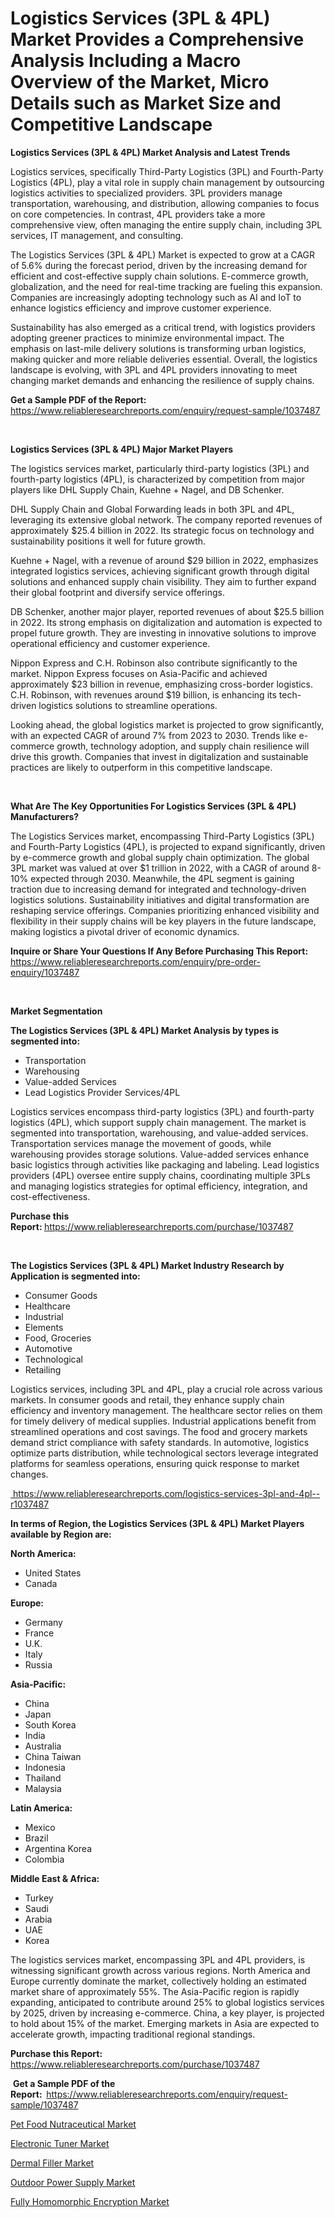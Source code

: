 <p><h1>Logistics Services (3PL & 4PL) Market Provides a Comprehensive Analysis Including a Macro Overview of the Market, Micro Details such as Market Size and Competitive Landscape</h1></p><p><strong>Logistics Services (3PL & 4PL) Market Analysis and Latest Trends</strong></p>
<p><p>Logistics services, specifically Third-Party Logistics (3PL) and Fourth-Party Logistics (4PL), play a vital role in supply chain management by outsourcing logistics activities to specialized providers. 3PL providers manage transportation, warehousing, and distribution, allowing companies to focus on core competencies. In contrast, 4PL providers take a more comprehensive view, often managing the entire supply chain, including 3PL services, IT management, and consulting.</p><p>The Logistics Services (3PL & 4PL) Market is expected to grow at a CAGR of 5.6% during the forecast period, driven by the increasing demand for efficient and cost-effective supply chain solutions. E-commerce growth, globalization, and the need for real-time tracking are fueling this expansion. Companies are increasingly adopting technology such as AI and IoT to enhance logistics efficiency and improve customer experience.</p><p>Sustainability has also emerged as a critical trend, with logistics providers adopting greener practices to minimize environmental impact. The emphasis on last-mile delivery solutions is transforming urban logistics, making quicker and more reliable deliveries essential. Overall, the logistics landscape is evolving, with 3PL and 4PL providers innovating to meet changing market demands and enhancing the resilience of supply chains.</p></p>
<p><strong>Get a Sample PDF of the Report:&nbsp;</strong> <a href="https://www.reliableresearchreports.com/enquiry/request-sample/1037487?utm_campaign=40&utm_medium=2&utm_source=Github&utm_content=ia&utm_term=05122024&utm_id=logistics-services-3pl-4pl">https://www.reliableresearchreports.com/enquiry/request-sample/1037487</a></p>
<p>&nbsp;</p>
<p><strong>Logistics Services (3PL & 4PL) Major Market Players</strong></p>
<p><p>The logistics services market, particularly third-party logistics (3PL) and fourth-party logistics (4PL), is characterized by competition from major players like DHL Supply Chain, Kuehne + Nagel, and DB Schenker. </p><p>DHL Supply Chain and Global Forwarding leads in both 3PL and 4PL, leveraging its extensive global network. The company reported revenues of approximately $25.4 billion in 2022. Its strategic focus on technology and sustainability positions it well for future growth.</p><p>Kuehne + Nagel, with a revenue of around $29 billion in 2022, emphasizes integrated logistics services, achieving significant growth through digital solutions and enhanced supply chain visibility. They aim to further expand their global footprint and diversify service offerings.</p><p>DB Schenker, another major player, reported revenues of about $25.5 billion in 2022. Its strong emphasis on digitalization and automation is expected to propel future growth. They are investing in innovative solutions to improve operational efficiency and customer experience.</p><p>Nippon Express and C.H. Robinson also contribute significantly to the market. Nippon Express focuses on Asia-Pacific and achieved approximately $23 billion in revenue, emphasizing cross-border logistics. C.H. Robinson, with revenues around $19 billion, is enhancing its tech-driven logistics solutions to streamline operations.</p><p>Looking ahead, the global logistics market is projected to grow significantly, with an expected CAGR of around 7% from 2023 to 2030. Trends like e-commerce growth, technology adoption, and supply chain resilience will drive this growth. Companies that invest in digitalization and sustainable practices are likely to outperform in this competitive landscape.</p></p>
<p>&nbsp;</p>
<p><strong>What Are The Key Opportunities For Logistics Services (3PL & 4PL) Manufacturers?</strong></p>
<p><p>The Logistics Services market, encompassing Third-Party Logistics (3PL) and Fourth-Party Logistics (4PL), is projected to expand significantly, driven by e-commerce growth and global supply chain optimization. The global 3PL market was valued at over $1 trillion in 2022, with a CAGR of around 8-10% expected through 2030. Meanwhile, the 4PL segment is gaining traction due to increasing demand for integrated and technology-driven logistics solutions. Sustainability initiatives and digital transformation are reshaping service offerings. Companies prioritizing enhanced visibility and flexibility in their supply chains will be key players in the future landscape, making logistics a pivotal driver of economic dynamics.</p></p>
<p><strong>Inquire or Share Your Questions If Any Before Purchasing This Report:</strong> <a href="https://www.reliableresearchreports.com/enquiry/pre-order-enquiry/1037487?utm_campaign=40&utm_medium=2&utm_source=Github&utm_content=ia&utm_term=05122024&utm_id=logistics-services-3pl-4pl">https://www.reliableresearchreports.com/enquiry/pre-order-enquiry/1037487</a></p>
<p>&nbsp;</p>
<p><strong>Market Segmentation</strong></p>
<p><strong>The Logistics Services (3PL & 4PL) Market Analysis by types is segmented into:</strong></p>
<p><ul><li>Transportation</li><li>Warehousing</li><li>Value-added Services</li><li>Lead Logistics Provider Services/4PL</li></ul></p>
<p><p>Logistics services encompass third-party logistics (3PL) and fourth-party logistics (4PL), which support supply chain management. The market is segmented into transportation, warehousing, and value-added services. Transportation services manage the movement of goods, while warehousing provides storage solutions. Value-added services enhance basic logistics through activities like packaging and labeling. Lead logistics providers (4PL) oversee entire supply chains, coordinating multiple 3PLs and managing logistics strategies for optimal efficiency, integration, and cost-effectiveness.</p></p>
<p><strong>Purchase this Report:&nbsp;</strong><a href="https://www.reliableresearchreports.com/purchase/1037487?utm_campaign=40&utm_medium=2&utm_source=Github&utm_content=ia&utm_term=05122024&utm_id=logistics-services-3pl-4pl">https://www.reliableresearchreports.com/purchase/1037487</a></p>
<p>&nbsp;</p>
<p><strong>The Logistics Services (3PL & 4PL) Market Industry Research by Application is segmented into:</strong></p>
<p><ul><li>Consumer Goods</li><li>Healthcare</li><li>Industrial</li><li>Elements</li><li>Food, Groceries</li><li>Automotive</li><li>Technological</li><li>Retailing</li></ul></p>
<p><p>Logistics services, including 3PL and 4PL, play a crucial role across various markets. In consumer goods and retail, they enhance supply chain efficiency and inventory management. The healthcare sector relies on them for timely delivery of medical supplies. Industrial applications benefit from streamlined operations and cost savings. The food and grocery markets demand strict compliance with safety standards. In automotive, logistics optimize parts distribution, while technological sectors leverage integrated platforms for seamless operations, ensuring quick response to market changes.</p></p>
<p><a href="https://www.reliableresearchreports.com/logistics-services-3pl-and-4pl--r1037487?utm_campaign=40&utm_medium=2&utm_source=Github&utm_content=ia&utm_term=05122024&utm_id=logistics-services-3pl-4pl">&nbsp;https://www.reliableresearchreports.com/logistics-services-3pl-and-4pl--r1037487</a></p>
<p><strong>In terms of Region, the Logistics Services (3PL & 4PL) Market Players available by Region are:</strong></p>
<p>
    <p> <strong> North America: </strong>
        <ul>
            <li>United States</li>
            <li>Canada</li>
        </ul>
        </p> 
    <p> <strong> Europe: </strong>
        <ul>
            <li>Germany</li>
            <li>France</li>
            <li>U.K.</li>
            <li>Italy</li>
            <li>Russia</li>
        </ul>
        </p> 
    <p> <strong> Asia-Pacific: </strong>
        <ul>
            <li>China</li>
            <li>Japan</li>
            <li>South Korea</li>
            <li>India</li>
            <li>Australia</li>
            <li>China Taiwan</li>
            <li>Indonesia</li>
            <li>Thailand</li>
            <li>Malaysia</li>
        </ul>
        </p> 
    <p> <strong> Latin America: </strong>
        <ul>
            <li>Mexico</li>
            <li>Brazil</li>
            <li>Argentina Korea</li>
            <li>Colombia</li>
        </ul>
        </p> 
    <p> <strong> Middle East & Africa: </strong>
        <ul>
            <li>Turkey</li>
            <li>Saudi</li>
            <li>Arabia</li>
            <li>UAE</li>
            <li>Korea</li>
        </ul>
    </p>
    </p>
<p><p>The logistics services market, encompassing 3PL and 4PL providers, is witnessing significant growth across various regions. North America and Europe currently dominate the market, collectively holding an estimated market share of approximately 55%. The Asia-Pacific region is rapidly expanding, anticipated to contribute around 25% to global logistics services by 2025, driven by increasing e-commerce. China, a key player, is projected to hold about 15% of the market. Emerging markets in Asia are expected to accelerate growth, impacting traditional regional standings.</p></p>
<p><strong>Purchase this Report: </strong><a href="https://www.reliableresearchreports.com/purchase/1037487?utm_campaign=40&utm_medium=2&utm_source=Github&utm_content=ia&utm_term=05122024&utm_id=logistics-services-3pl-4pl">https://www.reliableresearchreports.com/purchase/1037487</a></p>
<p>&nbsp;<strong>Get a Sample PDF of the Report:&nbsp;&nbsp;</strong><a href="https://www.reliableresearchreports.com/enquiry/request-sample/1037487?utm_campaign=40&utm_medium=2&utm_source=Github&utm_content=ia&utm_term=05122024&utm_id=logistics-services-3pl-4pl">https://www.reliableresearchreports.com/enquiry/request-sample/1037487</a></p>
<p><strong></strong></p>
<p><p><a href="https://github.com/petbigbeepjn/Market-Research-Report-List-1/blob/main/pet-food-nutraceutical-market.md?utm_campaign=40&utm_medium=2&utm_source=Github&utm_content=ia&utm_term=05122024&utm_id=logistics-services-3pl-4pl">Pet Food Nutraceutical Market</a></p><p><a href="https://issuu.com/reportprime-2/docs/electronic-tuner-market-size-2030.pptx?utm_campaign=40&utm_medium=2&utm_source=Github&utm_content=ia&utm_term=05122024&utm_id=logistics-services-3pl-4pl">Electronic Tuner Market</a></p><p><a href="https://github.com/dmitriyvo6rog/Market-Research-Report-List-1/blob/main/dermal-filler-market.md?utm_campaign=40&utm_medium=2&utm_source=Github&utm_content=ia&utm_term=05122024&utm_id=logistics-services-3pl-4pl">Dermal Filler Market</a></p><p><a href="https://www.linkedin.com/pulse/comprehensive-outdoor-power-supply-market-overview-emerging-jfolf?utm_campaign=40&utm_medium=2&utm_source=Github&utm_content=ia&utm_term=05122024&utm_id=logistics-services-3pl-4pl">Outdoor Power Supply Market</a></p><p><a href="https://www.linkedin.com/pulse/rising-fully-homomorphic-encryption-market-key-drivers-47-cagr-dmane?utm_campaign=40&utm_medium=2&utm_source=Github&utm_content=ia&utm_term=05122024&utm_id=logistics-services-3pl-4pl">Fully Homomorphic Encryption Market</a></p></p>